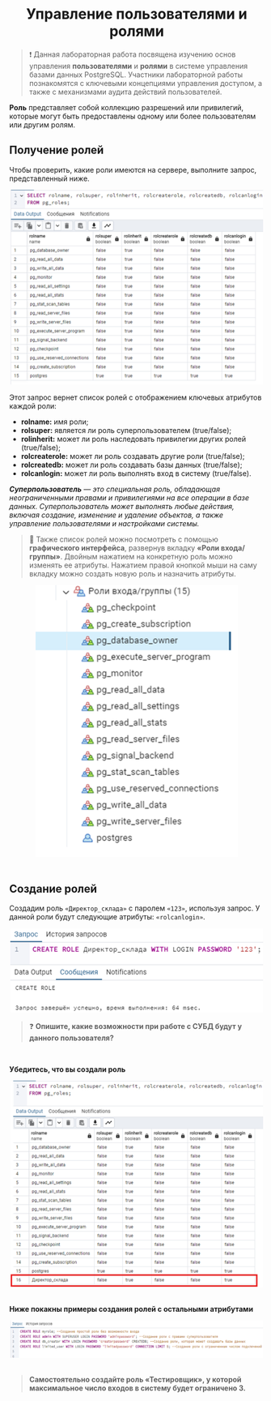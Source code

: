<h1 align=center>Управление пользователями и ролями</h1>

> ❗ Данная лабораторная работа посвящена изучению основ управления **пользователями** и **ролями** в системе управления базами данных PostgreSQL. 
> Участники лабораторной работы познакомятся с ключевыми концепциями управления доступом, а также с механизмами аудита действий пользователей.

**Роль** представляет собой коллекцию разрешений или привилегий, которые могут быть предоставлены одному или более пользователям или другим ролям.

## Получение ролей

Чтобы проверить, какие роли имеются на сервере, выполните запрос, представленный ниже. 

<div align=center>
<img src='../static/roles/roles.png'
     style='width:500px'>
</div>

Этот запрос вернет список ролей с отображением ключевых атрибутов каждой роли:
-	**rolname:** имя роли;
-	**rolsuper:** является ли роль суперпользователем (true/false);
-	**rolinherit:** может ли роль наследовать привилегии других ролей (true/false);
-	**rolcreaterole:** может ли роль создавать другие роли (true/false);
-	**rolcreatedb:** может ли роль создавать базы данных (true/false);
-	**rolcanlogin:** может ли роль выполнять вход в систему (true/false).

***Суперпользователь** — это специальная роль, обладающая неограниченными правами и привилегиями на все операции в базе данных. Суперпользователь может выполнять любые действия, включая создание, изменение и удаление объектов, а также управление пользователями и настройками системы.*

> 📗 Также список ролей можно посмотреть с помощью **графического интерфейса**, развернув вкладку **«Роли входа/группы»**. Двойным нажатием на конкретную роль можно изменять ее атрибуты. Нажатием правой кнопкой мыши на саму вкладку можно создать новую роль и назначить атрибуты.

<div align=center>
<img src='../static/roles/role_list.png'
     style='width:400px'>
</div>

<br>

## Создание ролей

Создадим роль `«Директор_склада»` с паролем `«123»`, используя запрос. У данной роли будут следующие атрибуты: `«rolcanlogin»`. 

<div align=center>
<img src='../static/roles/role_create.png'
     style='width:500px'>
</div>

> ❓ **Опишите, какие возможности при работе с СУБД будут у данного пользователя?**

<br>

**Убедитесь, что вы создали роль**
<div align=center>
<img src='../static/roles/role_ensure.png'
     style='width:500px'>
</div>

<br>

**Ниже покакны примеры создания ролей с остальными атрибутами**

<div align=center>
<img src='../static/roles/big_role_create.png'
     style='width:500px'>
</div>

<br>

> **Самостоятельно создайте роль «Тестировщик», у которой максимальное число входов в систему будет ограничено 3.**

